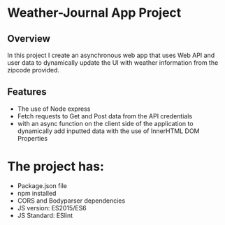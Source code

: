 # Weather-Journal App Project

## Overview
In this project I create an asynchronous web app that uses Web API and user data to dynamically update the UI with weather information from the zipcode provided. 

## Features

- The use of Node express
- Fetch requests to Get and Post data from the API credentials 
- with an async function on the client side of the application to dynamically add inputted data with the use of InnerHTML DOM Properties

# The project has:

- Package.json file
- npm installed 
- CORS and Bodyparser dependencies
- JS version: ES2015/ES6
- JS Standard: ESlint

